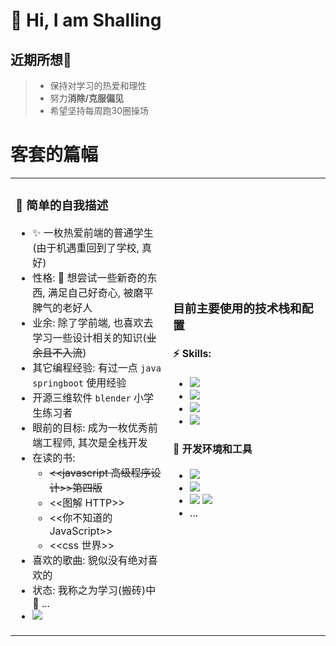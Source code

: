 # 👋 Hi, I am Shalling

## 近期所想🎉

> - 保持对学习的热爱和理性
> - 努力**消除/克服偏见**
> - 希望坚持每周跑30圈操场

# 客套的篇幅
<table>
<tr>
<td valign="top" width="50%">

### 🎉 简单的自我描述

- ✨ 一枚热爱前端的普通学生(由于机遇重回到了学校, 真好)
- 性格: 🔭 想尝试一些新奇的东西, 满足自己好奇心, 被磨平脾气的老好人
- 业余: 除了学前端, 也喜欢去学习一些设计相关的知识(~~业余且不入流~~)
- 其它编程经验: 有过一点 `java springboot` 使用经验
- 开源三维软件 `blender` 小学生练习者
- 眼前的目标: 成为一枚优秀前端工程师, 其次是全栈开发
- 在读的书: 
  - ~~<<javascript 高级程序设计>>第四版~~
  - <<图解 HTTP>>
  - <<你不知道的JavaScript>>
  - <<css 世界>>
- 喜欢的歌曲: 貌似没有绝对喜欢的
- 状态: 我称之为学习(搬砖)中 🔭 ...
- <img src="https://img.shields.io/badge/hobby-%E6%99%AE%E9%80%9A%E7%9A%84%E7%8C%AB%E5%A5%B4%2C%20%E6%83%B3%E5%85%BB%E4%B8%80%E5%B1%8B%E5%AD%90%E7%8C%AB-pink" />
<img width="500" height="1">
</td>
<td width="100%">

### 目前主要使用的技术栈和配置

#### ⚡ Skills:

- <img src="https://img.shields.io/badge/language-javascript%2Ftypescript-blue" />
- <img src="https://img.shields.io/badge/style-css%2Fless%2Fscss-pink" />
- <img src="https://img.shields.io/badge/vue-vue2%2F3-green" />
- <img src="https://img.shields.io/badge/vue--plugins-vue--router%2Fvuex-purple" />

#### 🔧 开发环境和工具

- <img src="https://img.shields.io/badge/system-winodws11-cyan" />
- <img src="https://img.shields.io/badge/dev--tool-vscode-blue" />
- <img src="https://img.shields.io/badge/vm-ubuntu20--server-orange" /> <img src="https://img.shields.io/badge/shell-zsh-cyan" />
- ...
<img width="500" height="1">
</td>
</tr>
</table>
